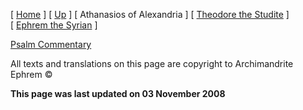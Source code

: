\[ [Home](index.md) \] \[ [Up](voiceof.md) \] \[ Athanasios of Alexandria \] \[ [Theodore the Studite](theodore.md) \] \[ [Ephrem the Syrian](ephrem.md) \]

[Psalm Commentary](psalm_commentary.md)

All texts and translations on this page are copyright to
Archimandrite Ephrem ©

**This page was last updated on 03 November 2008**
